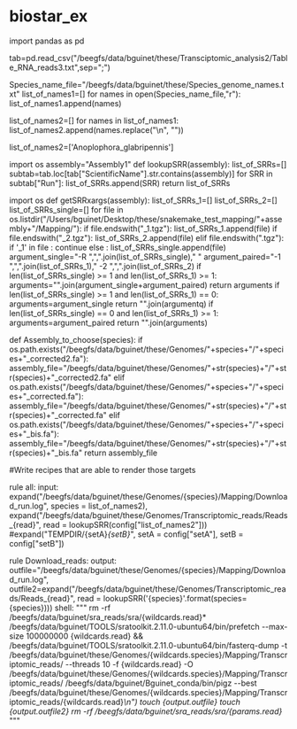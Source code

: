 # biostar_ex


import pandas as pd

tab=pd.read_csv("/beegfs/data/bguinet/these/Transciptomic_analysis2/Table_RNA_reads3.txt",sep=";")


Species_name_file="/beegfs/data/bguinet/these/Species_genome_names.txt"
list_of_names1=[]
for names in open(Species_name_file,"r"):
 	list_of_names1.append(names)

list_of_names2=[]
for names in list_of_names1:
 	list_of_names2.append(names.replace("\n", ""))

list_of_names2=['Anoplophora_glabripennis']

import os
assembly="Assembly1"
def lookupSRR(assembly):
  list_of_SRRs=[]
  subtab=tab.loc[tab["ScientificName"].str.contains(assembly)]
  for SRR in subtab["Run"]:
    list_of_SRRs.append(SRR)
  return list_of_SRRs

import os
def getSRRxargs(assembly):
  list_of_SRRs_1=[]
  list_of_SRRs_2=[]
  list_of_SRRs_single=[]
  for file in os.listdir("/Users/bguinet/Desktop/these/snakemake_test_mapping/"+assembly+"/Mapping/"):
            if file.endswith("_1.tgz"):
              list_of_SRRs_1.append(file)
            if file.endswith("_2.tgz"):
              list_of_SRRs_2.append(file)
            elif file.endswith(".tgz"):
              if '_1' in file :
                continue
              else :
                list_of_SRRs_single.append(file)
  argument_single="-R ",",".join(list_of_SRRs_single)," "
  argument_paired="-1 ",",".join(list_of_SRRs_1)," -2 ",",".join(list_of_SRRs_2)
  if len(list_of_SRRs_single) >= 1 and len(list_of_SRRs_1) >= 1:
    arguments="".join(argument_single+argument_paired)
    return arguments
  if len(list_of_SRRs_single) >= 1 and len(list_of_SRRs_1) == 0:
    arguments=argument_single
    return "".join(argumentq)
  if len(list_of_SRRs_single) == 0 and len(list_of_SRRs_1) >= 1:
    arguments=argument_paired
    return "".join(arguments)

def Assembly_to_choose(species):
  if os.path.exists("/beegfs/data/bguinet/these/Genomes/"+species+"/"+species+"_corrected2.fa"):
    assembly_file="/beegfs/data/bguinet/these/Genomes/"+str(species)+"/"+str(species)+"_corrected2.fa"
  elif os.path.exists("/beegfs/data/bguinet/these/Genomes/"+species+"/"+species+"_corrected.fa"):
    assembly_file="/beegfs/data/bguinet/these/Genomes/"+str(species)+"/"+str(species)+"_corrected.fa"
  elif os.path.exists("/beegfs/data/bguinet/these/Genomes/"+species+"/"+species+"_bis.fa"):
    assembly_file="/beegfs/data/bguinet/these/Genomes/"+str(species)+"/"+str(species)+"_bis.fa"
  return assembly_file


#Write recipes that are able to render those targets


rule all:
     input:
      expand("/beegfs/data/bguinet/these/Genomes/{species}/Mapping/Download_run.log", species = list_of_names2),
      expand("/beegfs/data/bguinet/these/Genomes/Transcriptomic_reads/Reads_{read}", read = lookupSRR(config["list_of_names2"]))
      #expand("TEMPDIR/{setA}_{setB}_", setA = config["setA"], setB = config["setB"])

rule Download_reads:
     output: 
      outfile="/beegfs/data/bguinet/these/Genomes/{species}/Mapping/Download_run.log",
      outfile2=expand("/beegfs/data/bguinet/these/Genomes/Transcriptomic_reads/Reads_{read}", read = lookupSRR('{species}'.format(species={species})))
     shell:
      """
      rm -rf /beegfs/data/bguinet/sra_reads/sra/{wildcards.read}*
      /beegfs/data/bguinet/TOOLS/sratoolkit.2.11.0-ubuntu64/bin/prefetch --max-size 100000000 {wildcards.read} && /beegfs/data/bguinet/TOOLS/sratoolkit.2.11.0-ubuntu64/bin/fasterq-dump -t /beegfs/data/bguinet/these/Genomes/{wildcards.species}/Mapping/Transcriptomic_reads/ --threads 10 -f {wildcards.read} -O /beegfs/data/bguinet/these/Genomes/{wildcards.species}/Mapping/Transcriptomic_reads/
      /beegfs/data/bguinet/Bguinet_conda/bin/pigz --best /beegfs/data/bguinet/these/Genomes/{wildcards.species}/Mapping/Transcriptomic_reads/{wildcards.read}*\n")
      touch {output.outfile}
      touch {output.outfile2}
      rm -rf /beegfs/data/bguinet/sra_reads/sra/{params.read}*
      """

